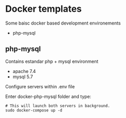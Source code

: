 # Docker templates

Some baisc docker based development environements
- php-mysql

## php-mysql
Contains estandar php + mysql environment
- apache 7.4
- mysql 5.7

Configure servers within .env file

Enter docker-php-mysql folder and type:
```
# This will launch both servers in background.
sudo docker-compose up -d
```
